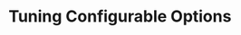 [title]: # (Tuning)
[tags]: # (introduction)
[priority]: # (2)
[display]: # (none)
# Tuning Configurable Options

<!-- add any configurable options as part of the integration that are adjustable 

This topic might not be needed depending on integration product and overall scope/complexity of the integration. If not needed, leave this file as is, with display metadata set to none.
-->
